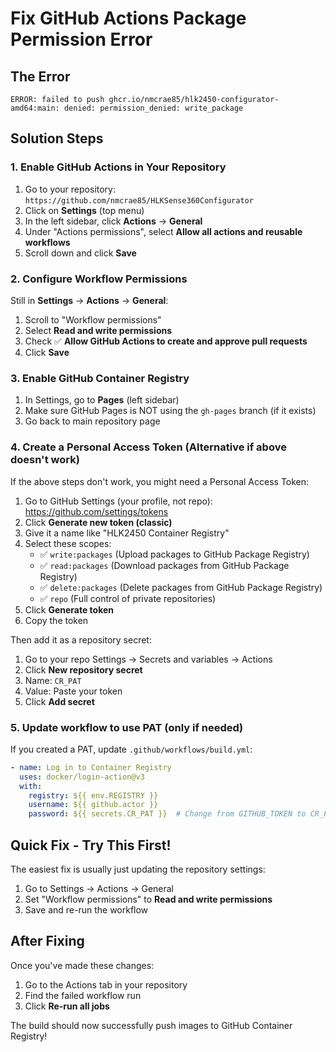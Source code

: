 # Fix GitHub Actions Package Permission Error

## The Error
```
ERROR: failed to push ghcr.io/nmcrae85/hlk2450-configurator-amd64:main: denied: permission_denied: write_package
```

## Solution Steps

### 1. Enable GitHub Actions in Your Repository
1. Go to your repository: `https://github.com/nmcrae85/HLKSense360Configurator`
2. Click on **Settings** (top menu)
3. In the left sidebar, click **Actions** → **General**
4. Under "Actions permissions", select **Allow all actions and reusable workflows**
5. Scroll down and click **Save**

### 2. Configure Workflow Permissions
Still in **Settings** → **Actions** → **General**:
1. Scroll to "Workflow permissions"
2. Select **Read and write permissions**
3. Check ✅ **Allow GitHub Actions to create and approve pull requests**
4. Click **Save**

### 3. Enable GitHub Container Registry
1. In Settings, go to **Pages** (left sidebar)
2. Make sure GitHub Pages is NOT using the `gh-pages` branch (if it exists)
3. Go back to main repository page

### 4. Create a Personal Access Token (Alternative if above doesn't work)
If the above steps don't work, you might need a Personal Access Token:

1. Go to GitHub Settings (your profile, not repo): https://github.com/settings/tokens
2. Click **Generate new token (classic)**
3. Give it a name like "HLK2450 Container Registry"
4. Select these scopes:
   - ✅ `write:packages` (Upload packages to GitHub Package Registry)
   - ✅ `read:packages` (Download packages from GitHub Package Registry)
   - ✅ `delete:packages` (Delete packages from GitHub Package Registry)
   - ✅ `repo` (Full control of private repositories)
5. Click **Generate token**
6. Copy the token

Then add it as a repository secret:
1. Go to your repo Settings → Secrets and variables → Actions
2. Click **New repository secret**
3. Name: `CR_PAT`
4. Value: Paste your token
5. Click **Add secret**

### 5. Update workflow to use PAT (only if needed)
If you created a PAT, update `.github/workflows/build.yml`:

```yaml
- name: Log in to Container Registry
  uses: docker/login-action@v3
  with:
    registry: ${{ env.REGISTRY }}
    username: ${{ github.actor }}
    password: ${{ secrets.CR_PAT }}  # Change from GITHUB_TOKEN to CR_PAT
```

## Quick Fix - Try This First!

The easiest fix is usually just updating the repository settings:
1. Go to Settings → Actions → General
2. Set "Workflow permissions" to **Read and write permissions**
3. Save and re-run the workflow

## After Fixing

Once you've made these changes:
1. Go to the Actions tab in your repository
2. Find the failed workflow run
3. Click **Re-run all jobs**

The build should now successfully push images to GitHub Container Registry!